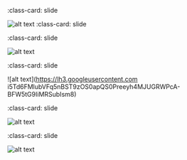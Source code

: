 :class-card: slide

![alt text](https://i.natgeofe.com/n/76197d9a-5c93-41c2-b95e-66d06ffa5928/laos-travel.jpg)
:class-card: slide

:class-card: slide

![alt text](https://lh3.googleusercontent.com/i5Td6FMlubVFq5nBST9zOS0apQS0Preeyh4MJUGRWPcA-BFW5tG9IiMRSubIsm8)

:class-card: slide

![alt text](https://lh3.googleusercontent.com i5Td6FMlubVFq5nBST9zOS0apQS0Preeyh4MJUGRWPcA-BFW5tG9IiMRSubIsm8)

:class-card: slide

![alt text](https://www.iri.org/wp-content/uploads/2021/11/cyril-1-Copy.jpg?w=800)

:class-card: slide

![alt text](https://www.jica.go.jp/english/overseas/laos/__icsFiles/afieldfile/2023/04/13/Laosc.jpg)


